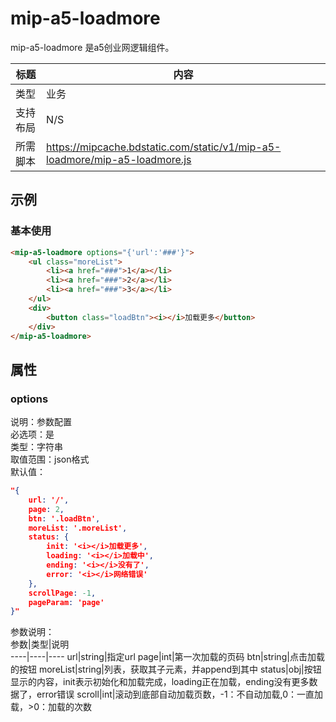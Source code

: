 # mip-a5-loadmore

mip-a5-loadmore 是a5创业网逻辑组件。

标题|内容
----|----
类型|业务
支持布局|N/S
所需脚本|https://mipcache.bdstatic.com/static/v1/mip-a5-loadmore/mip-a5-loadmore.js

## 示例

### 基本使用



```html
<mip-a5-loadmore options="{'url':'###'}">
    <ul class="moreList">
        <li><a href="###">1</a></li>
        <li><a href="###">2</a></li>
        <li><a href="###">3</a></li>
    </ul>
    <div>
        <button class="loadBtn"><i></i>加载更多</button>
    </div>
</mip-a5-loadmore>
```

## 属性

### options

说明：参数配置  
必选项：是  
类型：字符串  
取值范围：json格式  
默认值：
```json
"{  
    url: '/',
    page: 2,
    btn: '.loadBtn',
    moreList: '.moreList',
    status: {
        init: '<i></i>加载更多',
        loading: '<i></i>加载中',
        ending: '<i></i>没有了',
        error: '<i></i>网络错误'
    },
    scrollPage: -1,
    pageParam: 'page'
}"
```
参数说明：  
参数|类型|说明  
----|----|----
url|string|指定url
page|int|第一次加载的页码
btn|string|点击加载的按钮
moreList|string|列表，获取其子元素，并append到其中
status|obj|按钮显示的内容，init表示初始化和加载完成，loading正在加载，ending没有更多数据了，error错误
scroll|int|滚动到底部自动加载页数，-1：不自动加载,0：一直加载，>0：加载的次数
